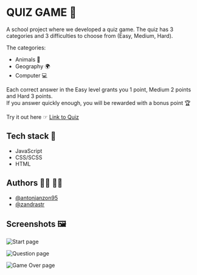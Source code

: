 
# QUIZ GAME 🚀

A school project where we developed a quiz game. The quiz has 3 categories and 3 difficulties to choose from (Easy, Medium, Hard).

The categories:
- Animals 🐹
- Geography 🌍
- Computer 💻

Each correct answer in the Easy level grants you 1 point, Medium 2 points and Hard 3 points.  
If you answer quickly enough, you will be rewarded with a bonus point 🏆

Try it out here ☞ [Link to Quiz](https://medieinstitutet.github.io/fed22d-js-grundkurs-2-grupprojekt-quizgruppen/)


## Tech stack 🔧

- JavaScript 
- CSS/SCSS
- HTML


## Authors 👨‍💻 👩‍💻

- [@antonjanzon95](https://github.com/antonjanzon95)
- [@zandrastr](https://github.com/zandrastr) 


## Screenshots 🖼️

![Start page](https://user-images.githubusercontent.com/95537845/210182537-77f0b551-bcdd-4f34-875c-4f8affe6110b.png)

![Question page](https://user-images.githubusercontent.com/95537845/210182553-5bc08436-cd25-4109-8ce3-18090700ac25.png)

![Game Over page](https://user-images.githubusercontent.com/95537845/210182562-81c4c235-ba88-4739-b7a7-89163d9db28e.png)

